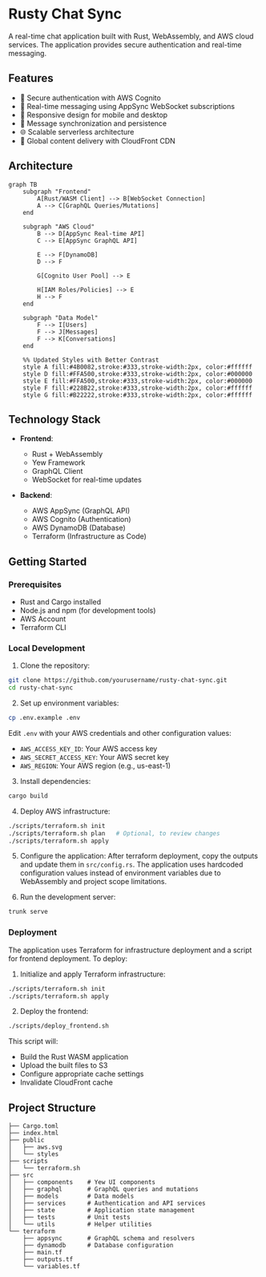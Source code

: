 # Rusty Chat Sync

A real-time chat application built with Rust, WebAssembly, and AWS cloud services. The application provides secure authentication and real-time messaging.

## Features

- 🔐 Secure authentication with AWS Cognito
- 💬 Real-time messaging using AppSync WebSocket subscriptions
- 📱 Responsive design for mobile and desktop
- 🔄 Message synchronization and persistence
- 🌐 Scalable serverless architecture
- 🚀 Global content delivery with CloudFront CDN

## Architecture

```mermaid
graph TB
    subgraph "Frontend"
        A[Rust/WASM Client] --> B[WebSocket Connection]
        A --> C[GraphQL Queries/Mutations]
    end

    subgraph "AWS Cloud"
        B --> D[AppSync Real-time API]
        C --> E[AppSync GraphQL API]

        E --> F[DynamoDB]
        D --> F

        G[Cognito User Pool] --> E

        H[IAM Roles/Policies] --> E
        H --> F
    end

    subgraph "Data Model"
        F --> I[Users]
        F --> J[Messages]
        F --> K[Conversations]
    end

    %% Updated Styles with Better Contrast
    style A fill:#4B0082,stroke:#333,stroke-width:2px, color:#ffffff
    style D fill:#FFA500,stroke:#333,stroke-width:2px, color:#000000
    style E fill:#FFA500,stroke:#333,stroke-width:2px, color:#000000
    style F fill:#228B22,stroke:#333,stroke-width:2px, color:#ffffff
    style G fill:#B22222,stroke:#333,stroke-width:2px, color:#ffffff
```

## Technology Stack

- **Frontend**:

  - Rust + WebAssembly
  - Yew Framework
  - GraphQL Client
  - WebSocket for real-time updates

- **Backend**:
  - AWS AppSync (GraphQL API)
  - AWS Cognito (Authentication)
  - AWS DynamoDB (Database)
  - Terraform (Infrastructure as Code)

## Getting Started

### Prerequisites

- Rust and Cargo installed
- Node.js and npm (for development tools)
- AWS Account
- Terraform CLI

### Local Development

1. Clone the repository:

```bash
git clone https://github.com/yourusername/rusty-chat-sync.git
cd rusty-chat-sync
```

2. Set up environment variables:

```bash
cp .env.example .env
```

Edit `.env` with your AWS credentials and other configuration values:

- `AWS_ACCESS_KEY_ID`: Your AWS access key
- `AWS_SECRET_ACCESS_KEY`: Your AWS secret key
- `AWS_REGION`: Your AWS region (e.g., us-east-1)

3. Install dependencies:

```bash
cargo build
```

4. Deploy AWS infrastructure:

```bash
./scripts/terraform.sh init
./scripts/terraform.sh plan   # Optional, to review changes
./scripts/terraform.sh apply
```

5. Configure the application:
   After terraform deployment, copy the outputs and update them in `src/config.rs`. The application uses hardcoded configuration values instead of environment variables due to WebAssembly and project scope limitations.

6. Run the development server:

```bash
trunk serve
```

### Deployment

The application uses Terraform for infrastructure deployment and a script for frontend deployment. To deploy:

1. Initialize and apply Terraform infrastructure:

```bash
./scripts/terraform.sh init
./scripts/terraform.sh apply
```

2. Deploy the frontend:

```bash
./scripts/deploy_frontend.sh
```

This script will:

- Build the Rust WASM application
- Upload the built files to S3
- Configure appropriate cache settings
- Invalidate CloudFront cache

## Project Structure

```
├── Cargo.toml
├── index.html
├── public
│   ├── aws.svg
│   └── styles
├── scripts
│   └── terraform.sh
├── src
│   ├── components    # Yew UI components
│   ├── graphql       # GraphQL queries and mutations
│   ├── models        # Data models
│   ├── services      # Authentication and API services
│   ├── state         # Application state management
│   ├── tests         # Unit tests
│   └── utils         # Helper utilities
└── terraform
    ├── appsync       # GraphQL schema and resolvers
    ├── dynamodb      # Database configuration
    ├── main.tf
    ├── outputs.tf
    └── variables.tf
```
